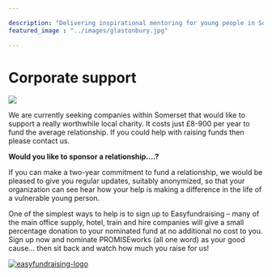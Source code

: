```yaml
---

description: "Delivering inspirational mentoring for young people in Somerset"
featured_image : "../images/glastonbury.jpg"

---
```


# Corporate support

<img src="../images/Business.jpg" style="width:auto"/> 

We are currently seeking companies within Somerset that would like to support a really worthwhile local charity.  It costs just £8-900 per year to fund the average relationship.  If you could help with raising funds then please contact us.

**Would you like to sponsor a relationship….?**

If you can make a two-year commitment to fund a relationship, we would be pleased to give you regular updates, suitably anonymized, so that your organization can see hear how your help is making a difference in the life of a vulnerable young person.

One of the simplest ways to help is to sign up to Easyfundraising – many of the main office supply, hotel, train and hire companies will give a small percentage donation to your nominated fund at no additional no cost to you.  Sign up now and nominate PROMISEworks (all one word) as your good cause… then sit back and watch how much you raise for us!

<a href="http://promiseworks.org.uk/?page_id=1321"><img class="alignnone size-medium wp-image-1327" alt="easyfundraising-logo" src="http://promiseworks.org.uk/wp-content/uploads/2014/12/easyfundraising-logo-300x58.png" style="width:auto"></a>
